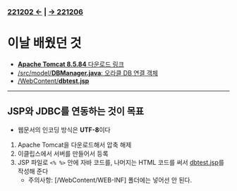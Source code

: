 ﻿### [221202 ←](/221125-221202_JAVA_AND_ORACLE/221202/) | [→ 221206](/221205-_JSP/221206/)

# 이날 배웠던 것

- [**Apache Tomcat 8.5.84** 다운로드 링크](https://dlcdn.apache.org/tomcat/tomcat-8/v8.5.84/bin/apache-tomcat-8.5.84-windows-x64.zip)
- [/src/model/**DBManager.java**: 오라클 DB 연결 객체](/221205-_JSP/221205/jspstudy56/HighScore/src/model/DBManager.java)
- [/WebContent/**dbtest.jsp**](/221205-_JSP/221205/jspstudy56/HighScore/WebContent/dbtest.jsp)

---

## JSP와 JDBC를 연동하는 것이 목표

- 웹문서의 인코딩 방식은 **UTF-8**이다
1. Apache Tomcat을 다운로드해서 압축 해제
1. 이클립스에서 서버를 만들어서 등록
1. JSP 파일로 `<% %>` 안에 자바 코드를, 나머지는 HTML 코드를 써서 [dbtest.jsp](/221205-_JSP/221205/jspstudy56/HighScore/WebContent/dbtest.jsp)를 작성해 준다
    - 주의사항: [/WebContent/WEB-INF] 폴더에는 넣어선 안 된다.
    